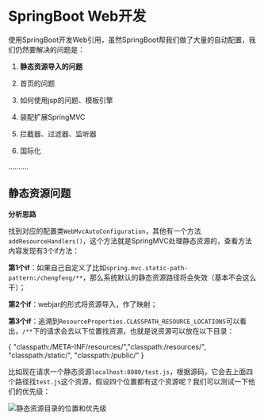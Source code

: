 # SpringBoot Web开发

使用SpringBoot开发Web引用，虽然SpringBoot帮我们做了大量的自动配置，我们仍然要解决的问题是：
1. **静态资源导入的问题**

2. 首页的问题

3. 如何使用jsp的问题、模板引擎

4. 装配扩展SpringMVC

5. 拦截器、过滤器、监听器

6. 国际化

..........



## 静态资源问题

**分析思路**

找到对应的配置类`WebMvcAutoConfiguration`，其他有一个方法`addResourceHandlers()`，这个方法就是SpringMVC处理静态资源的，查看方法内容发现有3个if方法：

**第1个if**：如果自己自定义了比如`spring.mvc.static-path-pattern:/chengfeng/**`，那么系统默认的静态资源路径将会失效（基本不会这么干）；

**第2个if**：webjar的形式将资源导入，作了映射；

**第3个if**：追溯到`ResourceProperties.CLASSPATH_RESOURCE_LOCATIONS`可以看出，`/**`下的请求会去以下位置找资源，也就是说资源可以放在以下目录：

{ "classpath:/META-INF/resources/","classpath:/resources/", "classpath:/static/", "classpath:/public/" }

比如现在请求一个静态资源`localhost:8080/test.js`，根据源码，它会去上面四个路径找`test.js`这个资源，假设四个位置都有这个资源呢？我们可以测试一下他们的优先级：

![静态资源目录的位置和优先级]()
